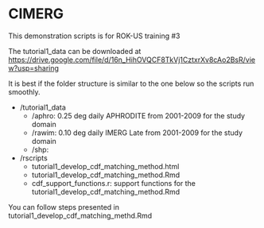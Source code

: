# CIMERG
This demonstration scripts is for ROK-US training #3 

The tutorial1_data can be downloaded at https://drive.google.com/file/d/16n_HihOVQCF8TkVj1CztxrXv8cAo2BsR/view?usp=sharing

It is best if the folder structure is similar to the one below so the scripts run smoothly.

 * /tutorial1_data
    + /aphro: 0.25 deg daily APHRODITE from 2001-2009 for the study domain
    + /rawim: 0.10 deg daily IMERG Late from 2001-2009 for the study domain
    + /shp:
 * /rscripts
    + tutorial1_develop_cdf_matching_method.html
    + tutorial1_develop_cdf_matching_method.Rmd
    + cdf_support_functions.r: support functions for the tutorial1_develop_cdf_matching_method.Rmd

You can follow steps presented in tutorial1_develop_cdf_matching_methd.Rmd
